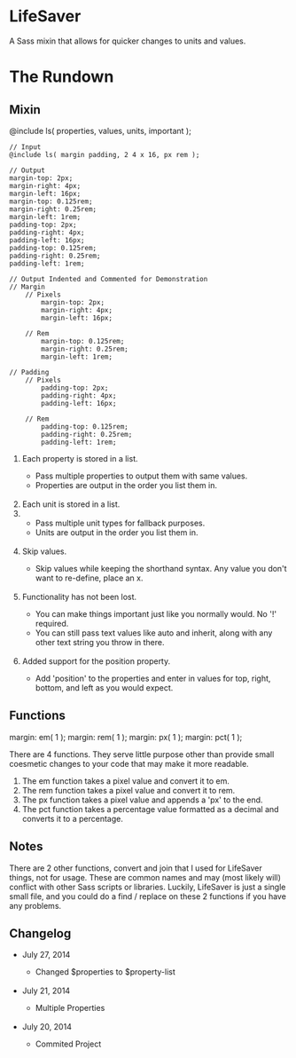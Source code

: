 LifeSaver
=========

A Sass mixin that allows for quicker changes to units and values.


<h1>The Rundown</h1>
<h2>Mixin</h2>
	@include ls( properties, values, units, important );

	// Input
	@include ls( margin padding, 2 4 x 16, px rem );

	// Output
	margin-top: 2px;
	margin-right: 4px;
	margin-left: 16px;
	margin-top: 0.125rem;
	margin-right: 0.25rem;
	margin-left: 1rem;
	padding-top: 2px;
	padding-right: 4px;
	padding-left: 16px;
	padding-top: 0.125rem;
	padding-right: 0.25rem;
	padding-left: 1rem;

	// Output Indented and Commented for Demonstration
	// Margin
		// Pixels
			margin-top: 2px;
			margin-right: 4px;
			margin-left: 16px;

		// Rem
			margin-top: 0.125rem;
			margin-right: 0.25rem;
			margin-left: 1rem;

	// Padding
		// Pixels
			padding-top: 2px;
			padding-right: 4px;
			padding-left: 16px;

		// Rem
			padding-top: 0.125rem;
			padding-right: 0.25rem;
			padding-left: 1rem;

<ol>
  <li>Each property is stored in a list.</li>
    <ul>
      <li>Pass multiple properties to output them with same values.</li>
      <li>Properties are output in the order you list them in.</li>
    </ul>
    <br>

  <li>Each unit is stored in a list.<li>
    <ul>
      <li>Pass multiple unit types for fallback purposes.</li>
      <li>Units are output in the order you list them in.</li>
    </ul>
    <br>

  <li>Skip values.</li>
    <ul>
      <li>Skip values while keeping the shorthand syntax. Any value you don't want to re-define, place an x.</li>
    </ul>
    <br>

  <li>Functionality has not been lost.</li>
    <ul>
      <li>You can make things important just like you normally would. No '!' required.</li>
      <li>You can still pass text values like auto and inherit, along with any other text string you throw in there.</li>
    </ul>
    <br>

  <li>Added support for the position property.</li>
    <ul>
      <li>Add 'position' to the properties and enter in values for top, right, bottom, and left as you would expect.</li>
    </ul>
</ol>

<h2>Functions</h2>
	margin: em( 1 );
	margin: rem( 1 );
	margin: px( 1 );
	margin: pct( 1 );

There are 4 functions. They serve little purpose other than provide small coesmetic changes to your code that may make it more readable.

1. The em function takes a pixel value and convert it to em.
1. The rem function takes a pixel value and convert it to rem.
1. The px function takes a pixel value and appends a 'px' to the end.
1. The pct function takes a percentage value formatted as a decimal and converts it to a percentage.


<h2>Notes</h2>
There are 2 other functions, convert and join that I used for LifeSaver things, not for usage. These are common names and may (most likely will) conflict with other Sass scripts or libraries. Luckily, LifeSaver is just a single small file, and you could do a find / replace on these 2 functions if you have any problems.

<h2>Changelog</h2>
<ul>
  <li>July 27, 2014</li>
    <ul><li>Changed $properties to $property-list</li></ul>
    <br>

  <li>July 21, 2014</li>
    <ul><li>Multiple Properties</li></ul>
    <br>
  
  <li>July 20, 2014</li>
    <ul><li>Commited Project</li></ul>
    <br>
</ul>
